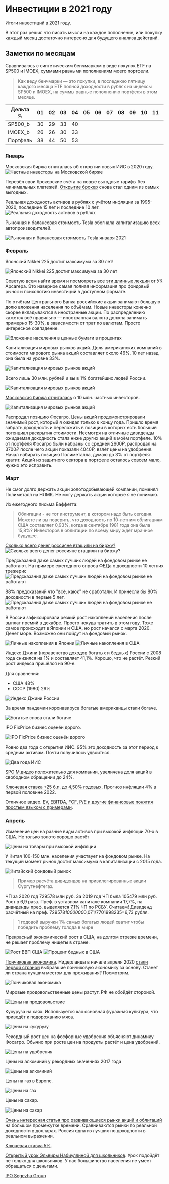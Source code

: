 # Инвестиции в 2021 году

Итоги инвестиций в 2021 году.

В этот раз решил что писать мысли на каждое пополнение, или покупку каждый месяц достаточно интересно для будущего анализа действий.

## Заметки по месяцам

Сравниваюсь с синтетическим бенчмарком в виде покупок ETF на SP500 и IMOEX, суммами равными пополнениям моего портфели.

> Как веду бенчмарки — это покупки, в последнюю пятницу каждого месяца ETF полной доходности в рублях на индексы SP500 и IMOEX, на суммы равные пополнению портфеля в этом месяце.

| Дельта %  | 01 | 02 | 03 | 04 | 05 | 06 | 07 | 08 | 09 | 10 | 11 | 12 |
|-----------|----|----|----|----|----|----|----|----|----|----|----|----|
| SP500_b	| 30 | 29 | 33 | 40 |    |    |    |    |    |    |    |    |
| IMOEX_b	| 26 | 26 | 30 | 33 |    |    |    |    |    |    |    |    |
| Портфель	| 38 | 44 | 50 | 53 |    |    |    |    |    |    |    |    |

### Январь
Московская биржа отчиталась об открытии новых ИИС в 2020 году.
![Частные инвесторы на Московской бирже](01_1.jpg)

Перевёл свои брокерские счёта на новые выгодные тарифы без минимальных платежей. [Открытие брокер](https://open-broker.ru/invest/tariffs/) снова стал одним из самых выгодных.

Реальная доходность активов в рублях с учётом инфляции за 1995-2020, последние 15 лет и последние 10 лет.
![Реальная доходность активов в рублях](01_2.jpg)

Рыночная и балансовая стоимость Tesla обогнала капитализацию всех автопроизводителей.

![Рыночная и балансовая стоимость Tesla января 2021](01_3.jpg)

### Февраль

Японский Nikkei 225 достиг максимума за 30 лет!

![Японский Nikkei 225 достиг максимума за 30 лет](02_1.jpg)

Советую всем найти время и посмотреть все [эти длинные лекции](https://t.me/arsageranews/379) от УК Арсагера. Это наверное самая полная информация про фондовый рынок и психологию инвестиций в доступном формате.

По отчётам Центрального Банка российские акции занимают большую долю вложения населения по объёмам. Новые инвесторы конечно скорее вкладываются в иностранные акции. По распределению кажется всё правильно — иностранная валюта должна занимать примерно 15-30%, в зависимости от трат по валютам. Просто интересное совпадение.

![Вложение населения в ценные бумаги в процентах](02_2.jpg)

Капитализация мировых рынков акций. Доля американских компаний в стоимости мирового рынка акций составляет около 46%. 10 лет назад она была на уровне 33%.

![Капитализация мировых рынков акций](02_3.jpg)

Всего лишь 30 млн. рублей и вы в 1% богатейших людей России.

![Капитализация мировых рынков акций](02_4.jpg)

[Московская биржа отчиталась](https://www.moex.com/n32746/?nt=106) о 10 млн. частных инвесторов.

![Капитализация мировых рынков акций](02_5.jpg)

Распродал позицию Фосагро. Цены акций продемонстрировали значимый рост, который я ожидал только к концу года. Пришло время забрать доходность и переложить в позиции в которых есть больший потенциал раскрытия стоимости. Несмотря на отличные дивиденды ожидаемая доходность стала ниже других акций в моём портфеле. 10% от портфеля Фосагро были набраны со средней 2600₽, распродал на 3700₽ после чего акции показали 4040₽, взлёт цены на удобрения. Начал набирать позицию Полиметалла, думаю до 3% от портфеля хватит. Акций из защитного сектора в портфеле осталось совсем мало, нужно это исправить.

### Март

Не смог долго держать акции золотодобывающей компании, поменял Полиметалл на НЛМК. Не могу держать акции которые я не понимаю.

Из ежегодного письма Баффетта:

> Облигации - не тот инструмент, в котором надо быть сегодня. Можете ли вы поверить, что доходность по 10-летним облигациям США составляет 0,93%, когда в сентябре 1981 года она была 15,8%? Инвесторов в облигации по всему миру ждёт мрачное будущее.

[Сколько всего денег россияне втащили на биржу?](https://kommersant.ru/doc/4704045)
![Сколько всего денег россияне втащили на биржу?](03_1.jpg)

Предсказания даже самых лучших людей на фондовом рынке не работают. На примере ежегодного опроса ФЕДа о доходности 10 летних трежерис
![Предсказания даже самых лучших людей на фондовом рынке не работают](03_2.jpg)

88% предсказаний что "всё, каюк" не сработали. И принесли бы 80% доходности в первые 5 лет.
![Предсказания даже самых лучших людей на фондовом рынке не работают](03_3.jpg)

В России зафиксировали резкий рост накоплений населения после выплат премий в декабре. Просто некуда тратить в этом году. Тоже самое происходит в Японии и США, но рост начался с марта 2020. Денег море. Возможно они пойдут на фондовый рынок.

![Личные накопления в Японии](03_4.jpg)
![Личные накопления в США](03_5.jpg)

Индекс Джини (неравенство доходов богатых и бедных) России с 2008 года снизился на 1% и составляет 41,1%. Хорошо, что не растёт. Резкий рост индекса пришёлся на 90-е.

Для сравнения:
* США 48%
* СССР (1980) 29%

![Индекс Джини России](03_6.jpg)

За время пандемии коронавируса богатые американцы стали богаче.

![Богатые снова стали богаче](03_7.jpg)

IPO FixPrice бизнес оценён дорого.

![IPO FixPrice бизнес оценён дорого](03_8.jpg)

Ровно два года с открытия ИИС. 95% это доходность за этот период к средним активам. Почти получилось удвоиться.

![Два года ИИС](03_9.jpg)

[SPO М.видео](https://place.moex.com/analytics/news/spo-m-video-proshlo-po-tsene-725-rubley-za-aktsiyu) положительно для компании, увеличена доля акций в свободном обращении до 24%.

[Ключевая ставка +25 б.п. до 4,50% годовых](https://www.cbr.ru/press/pr/?file=19032021_133000key.htm). Прогноз инфляции 4% в первой половине 2022.

Отличное видео. [EV, EBITDA, FCF, P/E и другие финансовые понятия простым языком с примерами](https://www.youtube.com/watch?v=AEC-rN41vjc).

### Апрель

Изменение цен на разные виды активов при высокой инфляции 70-х в США. Не только золото хорошо  растёт

![Цены на товары при высокой инфляции](04_1.jpg)

У Китая 100-150 млн. населения участвует на фондовом рынке. На текущий момент рынок достиг максимума в капитализации с 2015 года.

![Китайский фондовый рынок](04_2.jpg)

> Пример расчёта дивидендов на привилегированные акции Сургутнефтегаз.

ЧП за 2020 год 729578 млн руб. За 2019 год ЧП была 105479 млн руб. Рост в 6,9 раза. Преф. в уставном капитале компании 17,7%, на дивиденды преф. выделяется 7,1% ЧП по РСБУ. Считаем! Дивиденд расчётный на преф. 729578*1000000*0,071/7701998235=6,73 рубля.

> 1 годовой выручки 1% самых богатых людей хватит чтобы победить проблему голода в мире

Прекрасный экономический рост в США, на долгом отрезке времени, не решает проблему нищеты в стране.

![Рост ВВП США](04_3.jpg)
![Процент бедных в США](04_4.jpg)

[Пончиковая экономика](https://smart-lab.ru/blog/683885.php). Нидерланды в начале апреля 2020 [стали первой страной](https://expert.ru/2021/03/26/ponchik/) выбравшие пончиковую экономику за основу. Станет ли страна лучшим местом для проживания? Посмотрим.

![Пончиковая экономика](04_5.jpg)

Мировые продовольственные цены растут. РФ не обойдёт стороной.

![Цены на продовольствие](04_6.jpg)

Кукуруза на хаях. Используется как основная фуражная культура, что приведёт к подорожанию мяса.

![Цены на кукурузу](04_7.jpg)

Рекордный рост цен на фосфорные удобрения объясняют динамику Фосагро. Обычно при росте цен на продукты растёт и цена удобрений.

![Цены на удобрения](04_8.jpg)

Цены на алюминий у рекордных значениях 2017 года

![Цены на алюминий](04_9.jpg)

Цены на газ в Европе.

![Цены на газ](04_10.jpg)

Цены на сахар.

![Цены на сахар](04_11.jpg)

[Очень интересная статья про развивающиеся рынки акций и облигаций](https://www.vtimes.io/2021/04/09/investitsii-veka-a4321) на большом промежутке времени. Сравниваются рынки по реальной доходности в долларах. Россия одна из лучших по доходности в реальном выражении.

[Ключевая ставка 5%](http://www.cbr.ru/press/pr/?file=23042021_133000key.htm).

[Открытый урок Эльвиры Набиуллиной для школьников](https://www.youtube.com/watch?v=WcpmTgEN2vE). Урок подойдёт не только для школьников. У нас большинство населения не умеет обращаться с деньгами.

[IPO Segezha Group](https://segezha-group.com/press-center/news/moskovskaya-birzha-nachala-torgi-aktsiyami-segezha-group/)
